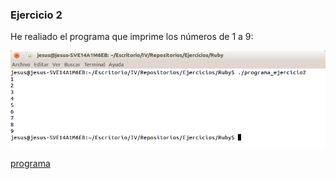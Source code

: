 ### Ejercicio 2

He realiado el programa que imprime los números de 1 a 9:

![imagen87](https://github.com/jmanday/Imagenes/blob/master/imagen87.png?raw=true)

[programa](https://github.com/jmanday/Ejercicios/blob/master/Ruby/programa_ejercicio2)
